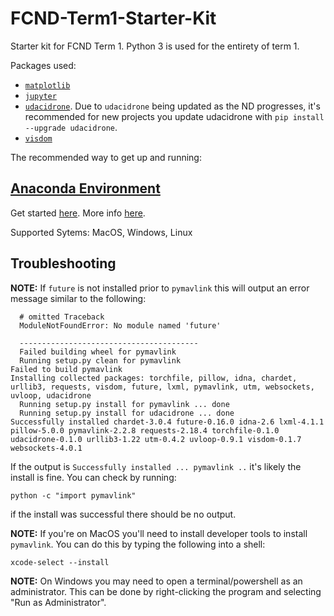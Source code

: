 # FCND-Term1-Starter-Kit

Starter kit for FCND Term 1. Python 3 is used for the entirety of term 1.

Packages used:

* [`matplotlib`](https://matplotlib.org/)
* [`jupyter`](http://jupyter.org/)
* [`udacidrone`](https://github.com/udacity/udacidrone). Due to `udacidrone` being updated as the ND progresses, it's recommended for new projects you update udacidrone with `pip install --upgrade udacidrone`.
* [`visdom`](https://github.com/facebookresearch/visdom/)


The recommended way to get up and running:

## [Anaconda Environment](docs/configure_via_anaconda.md)

Get started [here](docs/configure_via_anaconda.md). More info [here](http://conda.pydata.org/docs/).

Supported Sytems: MacOS, Windows, Linux

## Troubleshooting

**NOTE:** If `future` is not installed prior to `pymavlink` this will output an error message similar to the following:

```
  # omitted Traceback
  ModuleNotFoundError: No module named 'future'
  
  ----------------------------------------
  Failed building wheel for pymavlink
  Running setup.py clean for pymavlink
Failed to build pymavlink
Installing collected packages: torchfile, pillow, idna, chardet, urllib3, requests, visdom, future, lxml, pymavlink, utm, websockets, uvloop, udacidrone
  Running setup.py install for pymavlink ... done
  Running setup.py install for udacidrone ... done
Successfully installed chardet-3.0.4 future-0.16.0 idna-2.6 lxml-4.1.1 pillow-5.0.0 pymavlink-2.2.8 requests-2.18.4 torchfile-0.1.0 udacidrone-0.1.0 urllib3-1.22 utm-0.4.2 uvloop-0.9.1 visdom-0.1.7 websockets-4.0.1
```

If the output is `Successfully installed ... pymavlink ..` it's likely the install is fine. You can check by running:

```
python -c "import pymavlink"
```

if the install was successful there should be no output.

**NOTE:** If you're on MacOS you'll need to install developer tools to install `pymavlink`. You can do this by typing the following into a shell:

```
xcode-select --install
```

**NOTE:** On Windows you may need to open a terminal/powershell as an administrator. This can be done by right-clicking the program and selecting "Run as Administrator".
